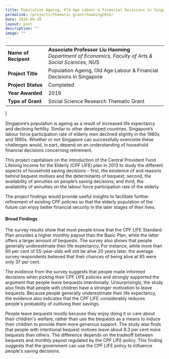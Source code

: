 ```yaml
---
title: Population Ageing, Old Age Labour & Financial Decisions in Singapore
permalink: /projects/thematic-grant/haoming2016/
date: 2016-09-28
layout: post
description: ""
image: ""
---
```


|  |  |
|---|---|
| **Name of Recipent** | **Associate Professor Liu Haoming**<br>_Department of Economics, Faculty of Arts & Social Sciences, NUS_ |
| **Project Title** | Population Ageing, Old Age Labour & Financial Decisions in Singapore |
| **Project Status** | Completed |
| **Year Awarded** | 2016 |
| **Type of Grant** | Social Science Research Thematic Grant |
|

Singapore’s population is ageing as a result of increased life expectancy and declining fertility. Similar to other developed countries. Singapore’s labour force participation rate of elderly men declined slightly in the 1980s and 1990s. Whether or not Singapore can successfully overcome these challenges would, in part, depend on an understanding of household financial decisions concerning retirement.  

This project capitalises on the introduction of the Central Provident Fund Lifelong Income for the Elderly (CPF LIFE) plan in 2013 to study the different aspects of household saving decisions – first, the existence of and reasons behind bequest motives and the determinants of bequest; second, the availability of annuities on people’s saving decisions; and third, the availability of annuities on the labour force participation rate of the elderly.

The project findings would provide useful insights to facilitate further refinement of existing CPF policies so that the elderly population of the future can enjoy better financial security in the later stages of their lives.

#### **Broad Findings**
The survey results show that most people know that the CPF LIFE Standard Plan provides a higher monthly payout than the Basic Plan, while the latter offers a larger amount of bequests. The survey also shows that people generally underestimate their life expectancy. For instance, while more than 60 per cent of 55-year-olds will still be alive 20 years later, the average survey respondents believed that their chances of being alive at 85 were only 37 per cent.

The evidence from the survey suggests that people made informed decisions when picking their CPF LIFE policies and strongly supported the argument that people leave bequests intentionally. Unsurprisingly, the study also finds that people with children have a stronger motivation to leave bequests. Because people generally underestimate their life expectancy, the evidence also indicates that the CPF LIFE considerably reduces people's probability of outliving their savings.

People leave bequests mostly because they enjoy doing it or care about their children's welfare, rather than use the bequests as a means to induce their children to provide them more generous support. The study also finds that people with intentional bequest motives leave about 8.3 per cent more bequests than others. The difference depends on the tradeoff between bequests and monthly payout regulated by the CPF LIFE policy. This finding suggests that the government can use the CPF LIFE policy to influence people's saving decisions.